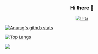 <div align=center>
  
### Hi there 👋

[![Hits](https://hits.seeyoufarm.com/api/count/incr/badge.svg?url=https%3A%2F%2Fgithub.com%2Feeunha&count_bg=%2379C83D&title_bg=%23555555&icon=&icon_color=%23E7E7E7&title=hits&edge_flat=false)](https://github.com/eeunha)

</div>

<!--
**eeunha/eeunha** is a ✨ _special_ ✨ repository because its `README.md` (this file) appears on your GitHub profile.

Here are some ideas to get you started:

- 🔭 I’m currently working on ...
- 🌱 I’m currently learning ...
- 👯 I’m looking to collaborate on ...
- 🤔 I’m looking for help with ...
- 💬 Ask me about ...
- 📫 How to reach me: ...
- 😄 Pronouns: ...
- ⚡ Fun fact: ...
-->

<span>
  
[![Anurag's github stats](https://github-readme-stats.vercel.app/api?username=eeunha)](https://github.com/anuraghazra/github-readme-stats)


<!--[![Top Langs](https://github-readme-stats.vercel.app/api/top-langs/?username=eeunha)](https://github.com/eeunha/github-readme-stats)-->


[![Top Langs](https://github-readme-stats.vercel.app/api/top-langs/?username=eeunha&layout=compact)](https://github.com/eeunha/github-readme-stats)
</span>
<div>
<img src="https://img.shields.io/badge/velog-20C997?style=for-the-badge&logo=velog&logoColor=white">
  
</div>

